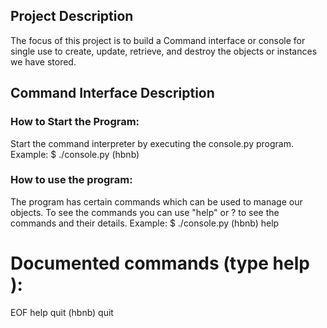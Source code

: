 ## Project Description
The focus of this project is to build a Command interface or console
for single use to create, update, retrieve, and destroy the objects or instances we have stored.
## Command Interface Description
### How to Start the Program:
Start the command interpreter by executing the console.py program.
Example:
$ ./console.py
(hbnb)
### How to use the program:
The program has certain commands which can be used to manage our objects.
To see the commands you can use "help" or ? to see the commands and their details.
Example:
$ ./console.py
(hbnb) help

Documented commands (type help <topic>):
========================================
EOF  help  quit
(hbnb) quit

